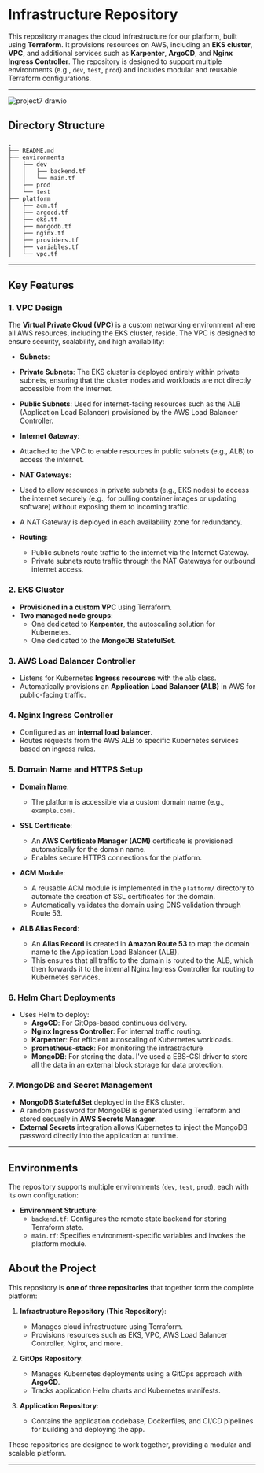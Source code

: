 # Infrastructure Repository

This repository manages the cloud infrastructure for our platform, built using **Terraform**. It provisions resources on AWS, including an **EKS cluster**, **VPC**, and additional services such as **Karpenter**, **ArgoCD**, and **Nginx Ingress Controller**. The repository is designed to support multiple environments (e.g., `dev`, `test`, `prod`) and includes modular and reusable Terraform configurations.

---
![project7 drawio](https://github.com/user-attachments/assets/0ea3df9d-f2e1-45f4-b0ce-aa2e83242206)



## Directory Structure
``` plaintext
.
├── README.md
├── environments
│   ├── dev
│   │   ├── backend.tf
│   │   └── main.tf
│   ├── prod
│   └── test
├── platform
│   ├── acm.tf
│   ├── argocd.tf
│   ├── eks.tf
│   ├── mongodb.tf
│   ├── nginx.tf
│   ├── providers.tf
│   ├── variables.tf
│   └── vpc.tf

```
---

## Key Features

### 1. **VPC Design**

The **Virtual Private Cloud (VPC)** is a custom networking environment where all AWS resources, including the EKS cluster, reside. The VPC is designed to ensure security, scalability, and high availability:

- **Subnets**:
- **Private Subnets**: The EKS cluster is deployed entirely within private subnets, ensuring that the cluster nodes and workloads are not directly accessible from the internet.
- **Public Subnets**: Used for internet-facing resources such as the ALB (Application Load Balancer) provisioned by the AWS Load Balancer Controller.

- **Internet Gateway**:
- Attached to the VPC to enable resources in public subnets (e.g., ALB) to access the internet.

- **NAT Gateways**:
- Used to allow resources in private subnets (e.g., EKS nodes) to access the internet securely (e.g., for pulling container images or updating software) without exposing them to incoming traffic.
- A NAT Gateway is deployed in each availability zone for redundancy.

- **Routing**:
  - Public subnets route traffic to the internet via the Internet Gateway.
  - Private subnets route traffic through the NAT Gateways for outbound internet access.


### 2. **EKS Cluster**
- **Provisioned in a custom VPC** using Terraform.
- **Two managed node groups**:
  - One dedicated to **Karpenter**, the autoscaling solution for Kubernetes.
  - One dedicated to the **MongoDB StatefulSet**.

### 3. **AWS Load Balancer Controller**
- Listens for Kubernetes **Ingress resources** with the `alb` class.
- Automatically provisions an **Application Load Balancer (ALB)** in AWS for public-facing traffic.

### 4. **Nginx Ingress Controller**
- Configured as an **internal load balancer**.
- Routes requests from the AWS ALB to specific Kubernetes services based on ingress rules.

### 5. **Domain Name and HTTPS Setup**

- **Domain Name**:
  - The platform is accessible via a custom domain name (e.g., `example.com`).

- **SSL Certificate**:
  - An **AWS Certificate Manager (ACM)** certificate is provisioned automatically for the domain name.
  - Enables secure HTTPS connections for the platform.

- **ACM Module**:
  - A reusable ACM module is implemented in the `platform/` directory to automate the creation of SSL certificates for the domain.
  - Automatically validates the domain using DNS validation through Route 53.

- **ALB Alias Record**:
  - An **Alias Record** is created in **Amazon Route 53** to map the domain name to the Application Load Balancer (ALB).
  - This ensures that all traffic to the domain is routed to the ALB, which then forwards it to the internal Nginx Ingress Controller for routing to Kubernetes services.


### 6. **Helm Chart Deployments**
- Uses Helm to deploy:
  - **ArgoCD**: For GitOps-based continuous delivery.
  - **Nginx Ingress Controller**: For internal traffic routing.
  - **Karpenter**: For efficient autoscaling of Kubernetes workloads.
  - **prometheus-stack**: For monitoring the infrastracture
  - **MongoDB**: For storing the data. I've used a EBS-CSI driver to store all the data in an external block storage for data protection.

### 7. **MongoDB and Secret Management**
- **MongoDB StatefulSet** deployed in the EKS cluster.
- A random password for MongoDB is generated using Terraform and stored securely in **AWS Secrets Manager**.
- **External Secrets** integration allows Kubernetes to inject the MongoDB password directly into the application at runtime.

---

## Environments

The repository supports multiple environments (`dev`, `test`, `prod`), each with its own configuration:

- **Environment Structure**:
  - `backend.tf`: Configures the remote state backend for storing Terraform state.
  - `main.tf`: Specifies environment-specific variables and invokes the platform module.

## About the Project

This repository is **one of three repositories** that together form the complete platform:

1. **Infrastructure Repository (This Repository)**:
   - Manages cloud infrastructure using Terraform.
   - Provisions resources such as EKS, VPC, AWS Load Balancer Controller, Nginx, and more.

2. **GitOps Repository**:
   - Manages Kubernetes deployments using a GitOps approach with **ArgoCD**.
   - Tracks application Helm charts and Kubernetes manifests.

3. **Application Repository**:
   - Contains the application codebase, Dockerfiles, and CI/CD pipelines for building and deploying the app.

These repositories are designed to work together, providing a modular and scalable platform.

---
